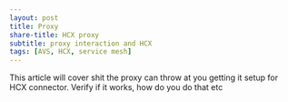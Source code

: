 ```yaml
---
layout: post
title: Proxy
share-title: HCX proxy
subtitle: proxy interaction and HCX
tags: [AVS, HCX, service mesh]
---
```


This article will cover shit the proxy can throw at you getting it setup for HCX connector.
Verify if it works, how do you do that etc
